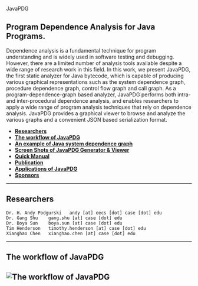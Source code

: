 JavaPDG
## Program Dependence Analysis for Java Programs.

Dependence analysis is a fundamental technique for program understanding and is widely used in software testing and debugging. However, there are a limited number of analysis tools available despite a wide range of research work in this field. In this work, we present JavaPDG, the first static analyzer for Java bytecode, which is capable of producing various graphical representations such as the system dependence graph, procedure dependence graph, control flow graph and call graph. As a program-dependence-graph based analyzer, JavaPDG performs both intra- and inter-procedural dependence analysis, and enables researchers to apply a wide range of program analysis techniques that rely on dependence analysis. JavaPDG provides a graphical viewer to browse and analyze the various graphs and a convenient JSON based serialization format.

* **[Researchers](#people)**
* **[The workflow of JavaPDG](#workflow)**
* **[An example of Java system dependence graph](#program-dependence)**
* **[Screen Shots of JavaPDG Generator & Viewer](#screenshots)**
* **[Quick Manual](#configuration-options)**
* **[Publication](#publication)**
* **[Applications of JavaPDG](#applications)**
* **[Sponsors](#sponsors)**
--- 
## Researchers
```
Dr. H. Andy Podgurski	andy [at] eecs [dot] case [dot] edu
Dr. Gang Shu	gang.shu [at] case [dot] edu
Dr. Boya Sun	boya.sun [at] case [dot] edu
Tim Henderson	timothy.henderson [at] case [dot] edu
Xianghao Chen	xianghao.chen [at] case [dot] edu
```
---
## The workflow of JavaPDG
![The workflow of JavaPDG](http://selserver.case.edu:8080/javapdg/pic/workflow_big.JPG)
---
